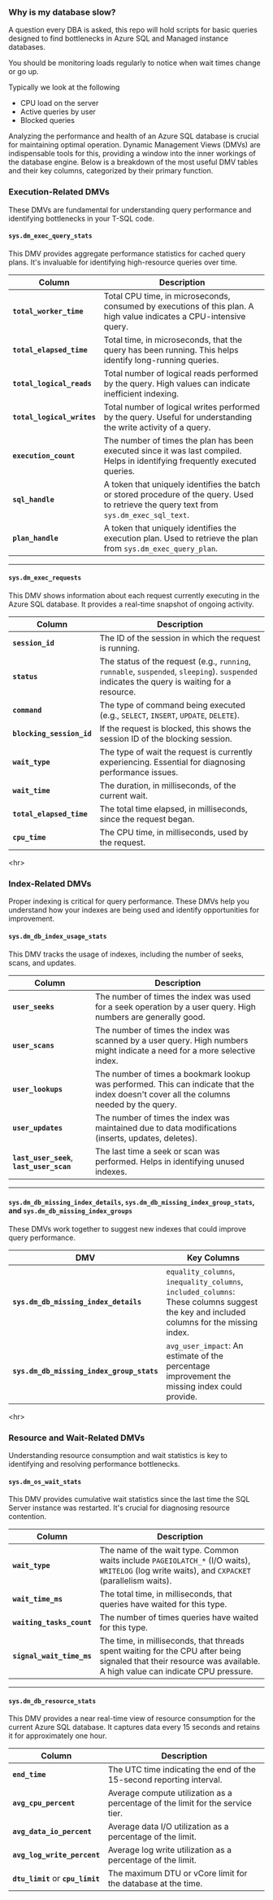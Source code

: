 ### Why is my database slow? 

A question every DBA is asked, this repo will hold scripts for basic queries designed to find bottlenecks in Azure SQL and Managed instance databases. 

You should be monitoring loads regularly to notice when wait times change or go up. 

Typically we look at the following 
- CPU load on the server 
- Active queries by user 
- Blocked queries 

Analyzing the performance and health of an Azure SQL database is crucial for maintaining optimal operation. Dynamic Management Views (DMVs) are indispensable tools for this, providing a window into the inner workings of the database engine. Below is a breakdown of the most useful DMV tables and their key columns, categorized by their primary function.

### Execution-Related DMVs

These DMVs are fundamental for understanding query performance and identifying bottlenecks in your T-SQL code.

#### **`sys.dm_exec_query_stats`**

This DMV provides aggregate performance statistics for cached query plans. It's invaluable for identifying high-resource queries over time.

| Column | Description |
| --- | --- |
| **`total_worker_time`** | Total CPU time, in microseconds, consumed by executions of this plan. A high value indicates a CPU-intensive query. |
| **`total_elapsed_time`** | Total time, in microseconds, that the query has been running. This helps identify long-running queries. |
| **`total_logical_reads`** | Total number of logical reads performed by the query. High values can indicate inefficient indexing. |
| **`total_logical_writes`** | Total number of logical writes performed by the query. Useful for understanding the write activity of a query. |
| **`execution_count`** | The number of times the plan has been executed since it was last compiled. Helps in identifying frequently executed queries. |
| **`sql_handle`** | A token that uniquely identifies the batch or stored procedure of the query. Used to retrieve the query text from `sys.dm_exec_sql_text`. |
| **`plan_handle`** | A token that uniquely identifies the execution plan. Used to retrieve the plan from `sys.dm_exec_query_plan`. |

-----

#### **`sys.dm_exec_requests`**

This DMV shows information about each request currently executing in the Azure SQL database. It provides a real-time snapshot of ongoing activity.

| Column | Description |
| --- | --- |
| **`session_id`** | The ID of the session in which the request is running. |
| **`status`** | The status of the request (e.g., `running`, `runnable`, `suspended`, `sleeping`). `suspended` indicates the query is waiting for a resource. |
| **`command`** | The type of command being executed (e.g., `SELECT`, `INSERT`, `UPDATE`, `DELETE`). |
| **`blocking_session_id`** | If the request is blocked, this shows the session ID of the blocking session. |
| **`wait_type`** | The type of wait the request is currently experiencing. Essential for diagnosing performance issues. |
| **`wait_time`** | The duration, in milliseconds, of the current wait. |
| **`total_elapsed_time`** | The total time elapsed, in milliseconds, since the request began. |
| **`cpu_time`** | The CPU time, in milliseconds, used by the request. |

\<hr\>

### Index-Related DMVs

Proper indexing is critical for query performance. These DMVs help you understand how your indexes are being used and identify opportunities for improvement.

#### **`sys.dm_db_index_usage_stats`**

This DMV tracks the usage of indexes, including the number of seeks, scans, and updates.

| Column | Description |
| --- | --- |
| **`user_seeks`** | The number of times the index was used for a seek operation by a user query. High numbers are generally good. |
| **`user_scans`** | The number of times the index was scanned by a user query. High numbers might indicate a need for a more selective index. |
| **`user_lookups`** | The number of times a bookmark lookup was performed. This can indicate that the index doesn't cover all the columns needed by the query. |
| **`user_updates`** | The number of times the index was maintained due to data modifications (inserts, updates, deletes). |
| **`last_user_seek`**, **`last_user_scan`** | The last time a seek or scan was performed. Helps in identifying unused indexes. |

-----

#### **`sys.dm_db_missing_index_details`**, **`sys.dm_db_missing_index_group_stats`**, and **`sys.dm_db_missing_index_groups`**

These DMVs work together to suggest new indexes that could improve query performance.

| DMV | Key Columns |
| --- | --- |
| **`sys.dm_db_missing_index_details`** | `equality_columns`, `inequality_columns`, `included_columns`: These columns suggest the key and included columns for the missing index. |
| **`sys.dm_db_missing_index_group_stats`** | `avg_user_impact`: An estimate of the percentage improvement the missing index could provide. |

\<hr\>

### Resource and Wait-Related DMVs

Understanding resource consumption and wait statistics is key to identifying and resolving performance bottlenecks.

#### **`sys.dm_os_wait_stats`**

This DMV provides cumulative wait statistics since the last time the SQL Server instance was restarted. It's crucial for diagnosing resource contention.

| Column | Description |
| --- | --- |
| **`wait_type`** | The name of the wait type. Common waits include `PAGEIOLATCH_*` (I/O waits), `WRITELOG` (log write waits), and `CXPACKET` (parallelism waits). |
| **`wait_time_ms`** | The total time, in milliseconds, that queries have waited for this type. |
| **`waiting_tasks_count`** | The number of times queries have waited for this type. |
| **`signal_wait_time_ms`** | The time, in milliseconds, that threads spent waiting for the CPU after being signaled that their resource was available. A high value can indicate CPU pressure. |

-----

#### **`sys.dm_db_resource_stats`**

This DMV provides a near real-time view of resource consumption for the current Azure SQL database. It captures data every 15 seconds and retains it for approximately one hour.

| Column | Description |
| --- | --- |
| **`end_time`** | The UTC time indicating the end of the 15-second reporting interval. |
| **`avg_cpu_percent`** | Average compute utilization as a percentage of the limit for the service tier. |
| **`avg_data_io_percent`** | Average data I/O utilization as a percentage of the limit. |
| **`avg_log_write_percent`** | Average log write utilization as a percentage of the limit. |
| **`dtu_limit`** or **`cpu_limit`** | The maximum DTU or vCore limit for the database at the time. |
